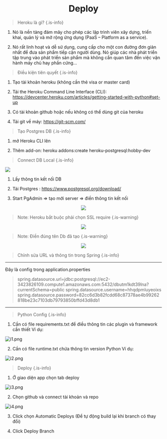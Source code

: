 <h1 style="text-align: center">Deploy</h1>

> Heroku là gì?
{.is-info}

1. Nó là nền tảng đám mây cho phép các lập trình viên xây dựng, triển khai, quản lý và mở rộng ứng dụng (PaaS – Platform as a service).

2. Nó rất linh hoạt và dễ sử dụng, cung cấp cho một con đường đơn giản nhất để đưa sản phẩm tiếp cận người dùng. Nó giúp các nhà phát triển tập trung vào phát triển sản phẩm mà không cần quan tâm đến việc vận hành máy chủ hay phần cứng…

> Điều kiện tiên quyết
{.is-info}

1. Tạo tài khoản heroku (không cần thẻ visa or master card)

2. Tải the Heroku Command Line Interface (CLI): https://devcenter.heroku.com/articles/getting-started-with-python#set-up

3. Có tài khoản github hoặc nếu không có thể dùng git của heroku

4. Tải git về máy: https://git-scm.com/

> Tạo Postgres DB
{.is-info}

1. mở Heroku CLI lên

2. Thêm add-on: heroku addons:create heroku-postgresql:hobby-dev

> Connect DB Local
{.is-info}

<img src="https://drive.google.com/uc?export=view&id=125QXdBSTp9JVm9k6LfS6FkgI35a3YLFR"></img>

1. Lấy thông tin kết nối DB

2. Tải Postgres : https://www.postgresql.org/download/

3. Start PgAdmin => tạo mới server => điền thông tin kết nối

<p align="center">
<img src="https://drive.google.com/uc?export=view&id=10vWKgZd1gn-CQ-WMODpXhJD9mVnaYeL9"></img>
</p>

> Note: Heroku bắt buộc phải chọn SSL require
{.is-warning}

<p align="center">
<img src="https://drive.google.com/uc?export=view&id=1rTWgvBJSm83u_TVLbF_BjwYgI9gx-2_C"></img>
</p>

> Note: Điền đúng tên Db đã tạo
{.is-warning}

<p align="center">
<img src="https://drive.google.com/uc?export=view&id=1wiCoYWpAwfzJfngjGx0GShCZHP33qkEb"></img>
</p>

> Chỉnh sửa URL và thông tin trong Spring
{.is-info}


---
Đây là config trong application.properties

> spring.datasource.url=jdbc:postgresql://ec2-3423826109.compute1.amazonaws.com:5432/dbutm1kdt39lna?currentSchema=public
spring.datasource.username=hhqdpmluyeoixs
spring.datasource.password=82cc6d3b82fcdd68c87378ae4b99262818be23c7103db79793850bffd43d8db1

---


> Python Config
{.is-info}

1. Cần có file requirements.txt để điều thông tin các plugin và framework cần thiết
Ví dụ:

![i1.png](/deploy/i1.png)

2. Cần có file runtime.txt chứa thông tin version Python
Ví dụ:

![i2.png](/deploy/i2.png)

> Deploy
{.is-info}

1. Ở giao diện app chọn tab deploy

![i3.png](/deploy/i3.png)

2. Chọn github và connect tài khoản và repo

![i4.png](/deploy/i4.png)

3. Click chọn Automatic Deploys (Để tự động build lại khi branch có thay đổi)

4. Click Deploy Branch






